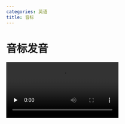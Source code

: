 ```yaml
---
categories: 英语
title: 音标
---
```


# 音标发音

<video id="video" controls="" preload="none">
    <source id="mp4" src="../../video/yinbiao.mp4" type="video/mp4">
</video>